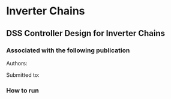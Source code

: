 # Inverter Chains
## DSS Controller Design for Inverter Chains
### Associated with the following publication

Authors:

Submitted to:

### How to run
